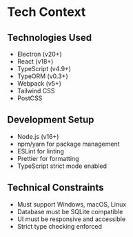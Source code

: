 # Tech Context

## Technologies Used

- Electron (v20+)
- React (v18+)
- TypeScript (v4.9+)
- TypeORM (v0.3+)
- Webpack (v5+)
- Tailwind CSS
- PostCSS

## Development Setup

- Node.js (v16+)
- npm/yarn for package management
- ESLint for linting
- Prettier for formatting
- TypeScript strict mode enabled

## Technical Constraints

- Must support Windows, macOS, Linux
- Database must be SQLite compatible
- UI must be responsive and accessible
- Strict type checking enforced
